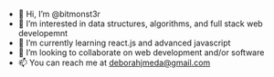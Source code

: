 - 👋 Hi, I’m @bitmonst3r
- 👀 I’m interested in data structures, algorithms, and full stack web developemnt 
- 🌱 I’m currently learning react.js and advanced javascript 
- 💞️ I’m looking to collaborate on web development and/or software 
- 📫 You can reach me at deborahjmeda@gmail.com

<!---
bitmonst3r/bitmonst3r is a ✨ special ✨ repository because its `README.md` (this file) appears on your GitHub profile.
You can click the Preview link to take a look at your changes.
--->
